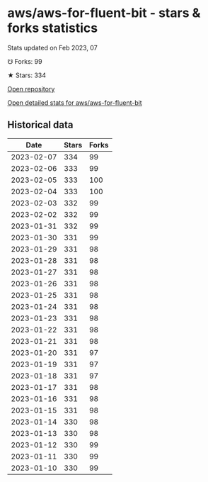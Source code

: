 # aws/aws-for-fluent-bit - stars & forks statistics

Stats updated on Feb 2023, 07

☋ Forks: 99

★ Stars: 334

[Open repository](https://github.com/aws/aws-for-fluent-bit)

[Open detailed stats for aws/aws-for-fluent-bit](https://reviewgithub.com/rep/aws/aws-for-fluent-bit)

## Historical data
| Date | Stars | Forks |
|------|-------|-------|
| 2023-02-07 | 334 | 99 | 
| 2023-02-06 | 333 | 99 | 
| 2023-02-05 | 333 | 100 | 
| 2023-02-04 | 333 | 100 | 
| 2023-02-03 | 332 | 99 | 
| 2023-02-02 | 332 | 99 | 
| 2023-01-31 | 332 | 99 | 
| 2023-01-30 | 331 | 99 | 
| 2023-01-29 | 331 | 98 | 
| 2023-01-28 | 331 | 98 | 
| 2023-01-27 | 331 | 98 | 
| 2023-01-26 | 331 | 98 | 
| 2023-01-25 | 331 | 98 | 
| 2023-01-24 | 331 | 98 | 
| 2023-01-23 | 331 | 98 | 
| 2023-01-22 | 331 | 98 | 
| 2023-01-21 | 331 | 98 | 
| 2023-01-20 | 331 | 97 | 
| 2023-01-19 | 331 | 97 | 
| 2023-01-18 | 331 | 97 | 
| 2023-01-17 | 331 | 98 | 
| 2023-01-16 | 331 | 98 | 
| 2023-01-15 | 331 | 98 | 
| 2023-01-14 | 330 | 98 | 
| 2023-01-13 | 330 | 98 | 
| 2023-01-12 | 330 | 99 | 
| 2023-01-11 | 330 | 99 | 
| 2023-01-10 | 330 | 99 | 

